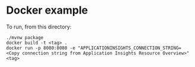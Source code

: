 # Docker example

To run, from this directory:

```
./mvnw package
docker build -t <tag> .
docker run -p 8080:8080 -e "APPLICATIONINSIGHTS_CONNECTION_STRING=<Copy connection string from Application Insights Resource Overview>" <tag>
```
